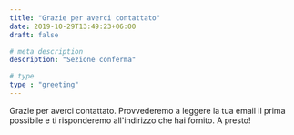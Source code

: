 ```yaml
---
title: "Grazie per averci contattato"
date: 2019-10-29T13:49:23+06:00
draft: false

# meta description
description: "Sezione conferma"

# type
type : "greeting"
---
```


Grazie per averci contattato. Provvederemo a leggere la tua email il prima possibile e ti risponderemo all'indirizzo che hai fornito. A presto!